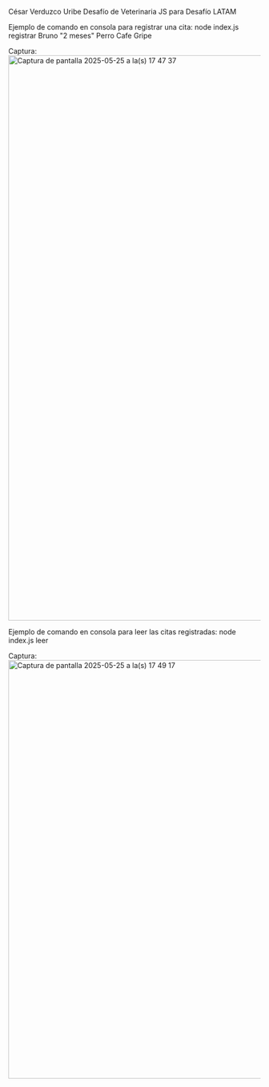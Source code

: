 César Verduzco Uribe
Desafío de Veterinaria JS para Desafío LATAM

Ejemplo de comando en consola para registrar una cita: 
  node index.js registrar Bruno "2 meses" Perro Cafe Gripe 

  Captura:
  <img width="1129" alt="Captura de pantalla 2025-05-25 a la(s) 17 47 37" src="https://github.com/user-attachments/assets/de064451-cff5-442d-bac1-96b6e33ec1df" />

Ejemplo de comando en consola para leer las citas registradas:
  node index.js leer

  Captura:
  <img width="836" alt="Captura de pantalla 2025-05-25 a la(s) 17 49 17" src="https://github.com/user-attachments/assets/a386e324-f0ff-45a1-ac81-85c4966f566d" />
